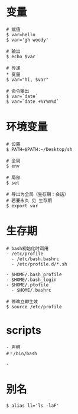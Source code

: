 # 变量

```
# 赋值
$ var=hello
$ var='gh woody'

# 输出
$ echo $var

# 传递
* 变量
$ var="hi, $var"

# 命令输出
$ var=`date`
$ var=`date +%Y%m%d`
```

# 环境变量

```
# 设置
$ PATH=$PATH:~/Desktop/sh

# 全局
$ env

# 局部
$ set

# 导出为全局（生存期：会话）
# 若要永久 见 生存期
$ export var
```

# 生存期
```
# bash初始化时调用
- /etc/profile
  - /etc/bash.bashrc
  - /etc/profile.d/*.sh
  
- $HOME/.bash_profile
- $HOME/.bash_login
- $HOME/.ptofile
  - $HOME/.bashrc
  
# 修改立即生效
$ source /etc/profile
```


# scripts

```
- 声明
#！/bin/bash

- 
```

# 别名
```
$ alias ll='ls -laF'
```
